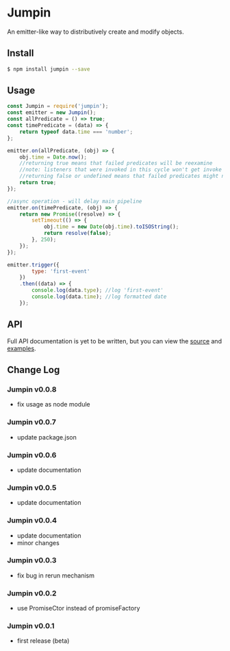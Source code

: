# Jumpin
An emitter-like way to distributively create and modify objects.

## Install
```sh
$ npm install jumpin --save
```

## Usage
```js
const Jumpin = require('jumpin');
const emitter = new Jumpin();
const allPredicate = () => true;
const timePredicate = (data) => {
    return typeof data.time === 'number';
};

emitter.on(allPredicate, (obj) => {
    obj.time = Date.now();
    //returning true means that failed predicates will be reexamine
    //note: listeners that were invoked in this cycle won't get invoke again
    //returning false or undefined means that failed predicates might not get reexamined
    return true;
});

//async operation - will delay main pipeline
emitter.on(timePredicate, (obj) => {
    return new Promise((resolve) => {
        setTimeout(() => {
            obj.time = new Date(obj.time).toISOString();
            return resolve(false);
        }, 250);
    });
});

emitter.trigger({
        type: 'first-event'
    })
    .then((data) => {
        console.log(data.type); //log 'first-event'
        console.log(data.time); //log formatted date
    });
```

## API
Full API documentation is yet to be written, but you can view the [source](https://github.com/OmriSh/jumpin/blob/master/src/index.js) and [examples](https://github.com/OmriSh/jumpin/tree/master/example).

## Change Log

### Jumpin v0.0.8
* fix usage as node module

### Jumpin v0.0.7
* update package.json

### Jumpin v0.0.6
* update documentation

### Jumpin v0.0.5
* update documentation

### Jumpin v0.0.4
* update documentation
* minor changes

### Jumpin v0.0.3
* fix bug in rerun mechanism

### Jumpin v0.0.2
* use PromiseCtor instead of promiseFactory

### Jumpin v0.0.1
* first release (beta)